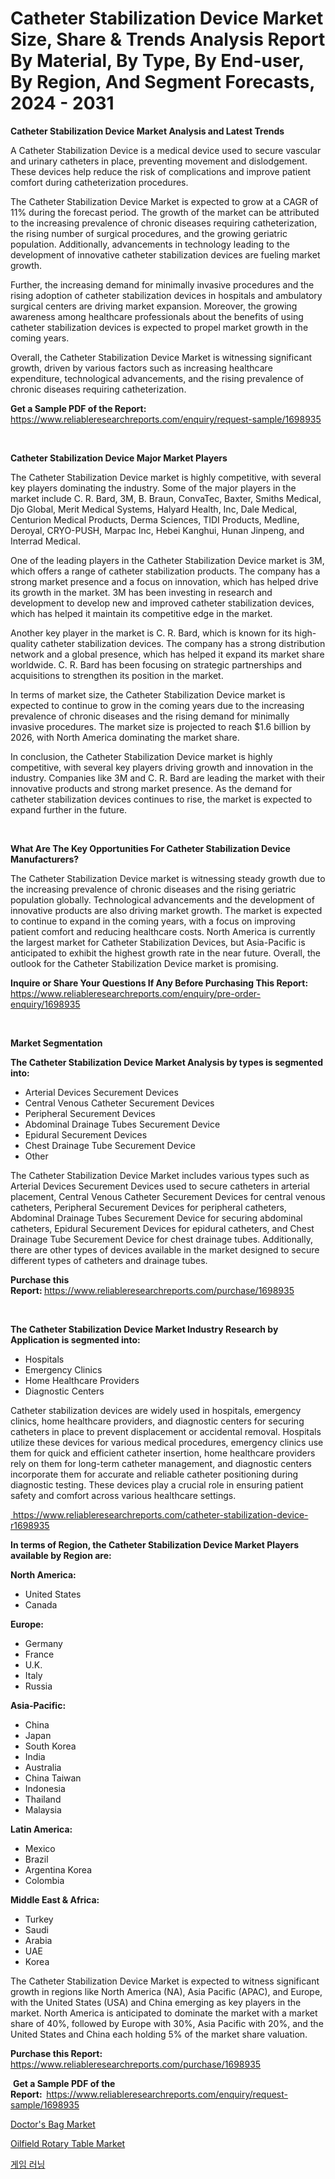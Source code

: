<p><h1>Catheter Stabilization Device Market Size, Share & Trends Analysis Report By Material, By Type, By End-user, By Region, And Segment Forecasts, 2024 - 2031</h1></p><p><strong>Catheter Stabilization Device Market Analysis and Latest Trends</strong></p>
<p><p>A Catheter Stabilization Device is a medical device used to secure vascular and urinary catheters in place, preventing movement and dislodgement. These devices help reduce the risk of complications and improve patient comfort during catheterization procedures.</p><p>The Catheter Stabilization Device Market is expected to grow at a CAGR of 11% during the forecast period. The growth of the market can be attributed to the increasing prevalence of chronic diseases requiring catheterization, the rising number of surgical procedures, and the growing geriatric population. Additionally, advancements in technology leading to the development of innovative catheter stabilization devices are fueling market growth.</p><p>Further, the increasing demand for minimally invasive procedures and the rising adoption of catheter stabilization devices in hospitals and ambulatory surgical centers are driving market expansion. Moreover, the growing awareness among healthcare professionals about the benefits of using catheter stabilization devices is expected to propel market growth in the coming years.</p><p>Overall, the Catheter Stabilization Device Market is witnessing significant growth, driven by various factors such as increasing healthcare expenditure, technological advancements, and the rising prevalence of chronic diseases requiring catheterization.</p></p>
<p><strong>Get a Sample PDF of the Report:&nbsp;</strong> <a href="https://www.reliableresearchreports.com/enquiry/request-sample/1698935">https://www.reliableresearchreports.com/enquiry/request-sample/1698935</a></p>
<p>&nbsp;</p>
<p><strong>Catheter Stabilization Device Major Market Players</strong></p>
<p><p>The Catheter Stabilization Device market is highly competitive, with several key players dominating the industry. Some of the major players in the market include C. R. Bard, 3M, B. Braun, ConvaTec, Baxter, Smiths Medical, Djo Global, Merit Medical Systems, Halyard Health, Inc, Dale Medical, Centurion Medical Products, Derma Sciences, TIDI Products, Medline, Deroyal, CRYO-PUSH, Marpac Inc, Hebei Kanghui, Hunan Jinpeng, and Interrad Medical. </p><p>One of the leading players in the Catheter Stabilization Device market is 3M, which offers a range of catheter stabilization products. The company has a strong market presence and a focus on innovation, which has helped drive its growth in the market. 3M has been investing in research and development to develop new and improved catheter stabilization devices, which has helped it maintain its competitive edge in the market.</p><p>Another key player in the market is C. R. Bard, which is known for its high-quality catheter stabilization devices. The company has a strong distribution network and a global presence, which has helped it expand its market share worldwide. C. R. Bard has been focusing on strategic partnerships and acquisitions to strengthen its position in the market.</p><p>In terms of market size, the Catheter Stabilization Device market is expected to continue to grow in the coming years due to the increasing prevalence of chronic diseases and the rising demand for minimally invasive procedures. The market size is projected to reach $1.6 billion by 2026, with North America dominating the market share.</p><p>In conclusion, the Catheter Stabilization Device market is highly competitive, with several key players driving growth and innovation in the industry. Companies like 3M and C. R. Bard are leading the market with their innovative products and strong market presence. As the demand for catheter stabilization devices continues to rise, the market is expected to expand further in the future.</p></p>
<p>&nbsp;</p>
<p><strong>What Are The Key Opportunities For Catheter Stabilization Device Manufacturers?</strong></p>
<p><p>The Catheter Stabilization Device market is witnessing steady growth due to the increasing prevalence of chronic diseases and the rising geriatric population globally. Technological advancements and the development of innovative products are also driving market growth. The market is expected to continue to expand in the coming years, with a focus on improving patient comfort and reducing healthcare costs. North America is currently the largest market for Catheter Stabilization Devices, but Asia-Pacific is anticipated to exhibit the highest growth rate in the near future. Overall, the outlook for the Catheter Stabilization Device market is promising.</p></p>
<p><strong>Inquire or Share Your Questions If Any Before Purchasing This Report:</strong> <a href="https://www.reliableresearchreports.com/enquiry/pre-order-enquiry/1698935">https://www.reliableresearchreports.com/enquiry/pre-order-enquiry/1698935</a></p>
<p>&nbsp;</p>
<p><strong>Market Segmentation</strong></p>
<p><strong>The Catheter Stabilization Device Market Analysis by types is segmented into:</strong></p>
<p><ul><li>Arterial Devices Securement Devices</li><li>Central Venous Catheter Securement Devices</li><li>Peripheral Securement Devices</li><li>Abdominal Drainage Tubes Securement Device</li><li>Epidural Securement Devices</li><li>Chest Drainage Tube Securement Device</li><li>Other</li></ul></p>
<p><p>The Catheter Stabilization Device Market includes various types such as Arterial Devices Securement Devices used to secure catheters in arterial placement, Central Venous Catheter Securement Devices for central venous catheters, Peripheral Securement Devices for peripheral catheters, Abdominal Drainage Tubes Securement Device for securing abdominal catheters, Epidural Securement Devices for epidural catheters, and Chest Drainage Tube Securement Device for chest drainage tubes. Additionally, there are other types of devices available in the market designed to secure different types of catheters and drainage tubes.</p></p>
<p><strong>Purchase this Report:&nbsp;</strong><a href="https://www.reliableresearchreports.com/purchase/1698935">https://www.reliableresearchreports.com/purchase/1698935</a></p>
<p>&nbsp;</p>
<p><strong>The Catheter Stabilization Device Market Industry Research by Application is segmented into:</strong></p>
<p><ul><li>Hospitals</li><li>Emergency Clinics</li><li>Home Healthcare Providers</li><li>Diagnostic Centers</li></ul></p>
<p><p>Catheter stabilization devices are widely used in hospitals, emergency clinics, home healthcare providers, and diagnostic centers for securing catheters in place to prevent displacement or accidental removal. Hospitals utilize these devices for various medical procedures, emergency clinics use them for quick and efficient catheter insertion, home healthcare providers rely on them for long-term catheter management, and diagnostic centers incorporate them for accurate and reliable catheter positioning during diagnostic testing. These devices play a crucial role in ensuring patient safety and comfort across various healthcare settings.</p></p>
<p><a href="https://www.reliableresearchreports.com/catheter-stabilization-device-r1698935">&nbsp;https://www.reliableresearchreports.com/catheter-stabilization-device-r1698935</a></p>
<p><strong>In terms of Region, the Catheter Stabilization Device Market Players available by Region are:</strong></p>
<p>
    <p> <strong> North America: </strong>
        <ul>
            <li>United States</li>
            <li>Canada</li>
        </ul>
        </p> 
    <p> <strong> Europe: </strong>
        <ul>
            <li>Germany</li>
            <li>France</li>
            <li>U.K.</li>
            <li>Italy</li>
            <li>Russia</li>
        </ul>
        </p> 
    <p> <strong> Asia-Pacific: </strong>
        <ul>
            <li>China</li>
            <li>Japan</li>
            <li>South Korea</li>
            <li>India</li>
            <li>Australia</li>
            <li>China Taiwan</li>
            <li>Indonesia</li>
            <li>Thailand</li>
            <li>Malaysia</li>
        </ul>
        </p> 
    <p> <strong> Latin America: </strong>
        <ul>
            <li>Mexico</li>
            <li>Brazil</li>
            <li>Argentina Korea</li>
            <li>Colombia</li>
        </ul>
        </p> 
    <p> <strong> Middle East & Africa: </strong>
        <ul>
            <li>Turkey</li>
            <li>Saudi</li>
            <li>Arabia</li>
            <li>UAE</li>
            <li>Korea</li>
        </ul>
    </p>
    </p>
<p><p>The Catheter Stabilization Device Market is expected to witness significant growth in regions like North America (NA), Asia Pacific (APAC), and Europe, with the United States (USA) and China emerging as key players in the market. North America is anticipated to dominate the market with a market share of 40%, followed by Europe with 30%, Asia Pacific with 20%, and the United States and China each holding 5% of the market share valuation.</p></p>
<p><strong>Purchase this Report: </strong><a href="https://www.reliableresearchreports.com/purchase/1698935">https://www.reliableresearchreports.com/purchase/1698935</a></p>
<p>&nbsp;<strong>Get a Sample PDF of the Report:&nbsp;&nbsp;</strong><a href="https://www.reliableresearchreports.com/enquiry/request-sample/1698935">https://www.reliableresearchreports.com/enquiry/request-sample/1698935</a></p>
<p><strong></strong></p>
<p><p><a href="https://www.linkedin.com/pulse/doctors-bag-market-comprehensive-assessment-type-application-7jbce">Doctor's Bag Market</a></p><p><a href="https://www.linkedin.com/pulse/oilfield-rotary-table-market-exploring-share-trends-future-growth-pokpe">Oilfield Rotary Table Market</a></p><p><a href="https://github.com/jntpkh496620/Market-Research-Report-List-2/blob/main/365457764304.md">게임 러닝</a></p></p>